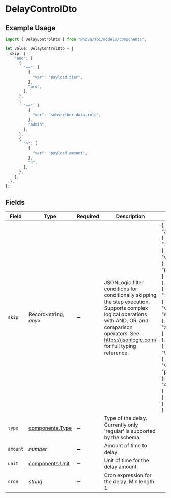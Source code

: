 # DelayControlDto

## Example Usage

```typescript
import { DelayControlDto } from "@novu/api/models/components";

let value: DelayControlDto = {
  skip: {
    "and": [
      {
        "==": [
          {
            "var": "payload.tier",
          },
          "pro",
        ],
      },
      {
        "==": [
          {
            "var": "subscriber.data.role",
          },
          "admin",
        ],
      },
      {
        ">": [
          {
            "var": "payload.amount",
          },
          "4",
        ],
      },
    ],
  },
};
```

## Fields

| Field                                                                                                                                                                                                        | Type                                                                                                                                                                                                         | Required                                                                                                                                                                                                     | Description                                                                                                                                                                                                  | Example                                                                                                                                                                                                      |
| ------------------------------------------------------------------------------------------------------------------------------------------------------------------------------------------------------------ | ------------------------------------------------------------------------------------------------------------------------------------------------------------------------------------------------------------ | ------------------------------------------------------------------------------------------------------------------------------------------------------------------------------------------------------------ | ------------------------------------------------------------------------------------------------------------------------------------------------------------------------------------------------------------ | ------------------------------------------------------------------------------------------------------------------------------------------------------------------------------------------------------------ |
| `skip`                                                                                                                                                                                                       | Record<string, *any*>                                                                                                                                                                                        | :heavy_minus_sign:                                                                                                                                                                                           | JSONLogic filter conditions for conditionally skipping the step execution. Supports complex logical operations with AND, OR, and comparison operators. See https://jsonlogic.com/ for full typing reference. | {<br/>"and": [<br/>{<br/>"==": [<br/>{<br/>"var": "payload.tier"<br/>},<br/>"pro"<br/>]<br/>},<br/>{<br/>"==": [<br/>{<br/>"var": "subscriber.data.role"<br/>},<br/>"admin"<br/>]<br/>},<br/>{<br/>"\u003e": [<br/>{<br/>"var": "payload.amount"<br/>},<br/>"4"<br/>]<br/>}<br/>]<br/>} |
| `type`                                                                                                                                                                                                       | [components.Type](../../models/components/type.md)                                                                                                                                                           | :heavy_minus_sign:                                                                                                                                                                                           | Type of the delay. Currently only 'regular' is supported by the schema.                                                                                                                                      |                                                                                                                                                                                                              |
| `amount`                                                                                                                                                                                                     | *number*                                                                                                                                                                                                     | :heavy_minus_sign:                                                                                                                                                                                           | Amount of time to delay.                                                                                                                                                                                     |                                                                                                                                                                                                              |
| `unit`                                                                                                                                                                                                       | [components.Unit](../../models/components/unit.md)                                                                                                                                                           | :heavy_minus_sign:                                                                                                                                                                                           | Unit of time for the delay amount.                                                                                                                                                                           |                                                                                                                                                                                                              |
| `cron`                                                                                                                                                                                                       | *string*                                                                                                                                                                                                     | :heavy_minus_sign:                                                                                                                                                                                           | Cron expression for the delay. Min length 1.                                                                                                                                                                 |                                                                                                                                                                                                              |